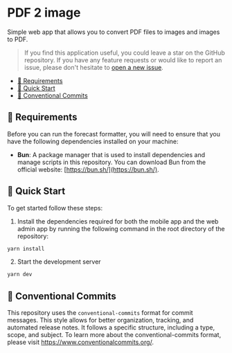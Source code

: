 <h1>PDF 2 image</h1>

Simple web app that allows you to convert PDF files to images and images to PDF.

> If you find this application useful, you could leave a star on the GitHub repository. If you have any feature requests or would like to report an issue, please don't hesitate to [open a new issue](https://github.com/yunarch/pdf2image/issues).

- [🔗 Requirements](#-requirements)
- [🚀 Quick Start](#-quick-start)
- [📝 Conventional Commits](#-conventional-commits)

## 🔗 Requirements

Before you can run the forecast formatter, you will need to ensure that you have the following dependencies installed on your machine:

- **Bun**: A package manager that is used to install dependencies and manage scripts in this repository. You can download Bun from the official website: [https://bun.sh/](https://bun.sh/).

## 🚀 Quick Start

To get started follow these steps:

1. Install the dependencies required for both the mobile app and the web admin app by running the following command in the root directory of the repository:

```sh
yarn install
```

2.  Start the development server

```sh
yarn dev
```

## 📝 Conventional Commits

This repository uses the `conventional-commits` format for commit messages. This style allows for better organization, tracking, and automated release notes. It follows a specific structure, including a type, scope, and subject. To learn more about the conventional-commits format, please visit https://www.conventionalcommits.org/.
